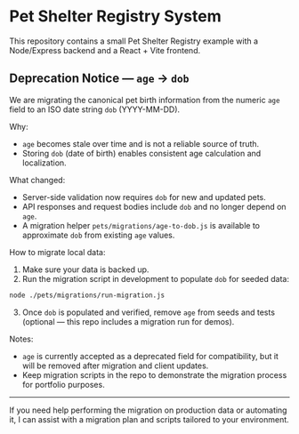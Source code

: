 # Pet Shelter Registry System

This repository contains a small Pet Shelter Registry example with a Node/Express backend and a React + Vite frontend.

## Deprecation Notice — `age` -> `dob`

We are migrating the canonical pet birth information from the numeric `age` field to an ISO date string `dob` (YYYY-MM-DD).

Why:
- `age` becomes stale over time and is not a reliable source of truth.
- Storing `dob` (date of birth) enables consistent age calculation and localization.

What changed:
- Server-side validation now requires `dob` for new and updated pets.
- API responses and request bodies include `dob` and no longer depend on `age`.
- A migration helper `pets/migrations/age-to-dob.js` is available to approximate `dob` from existing `age` values.

How to migrate local data:
1. Make sure your data is backed up.
2. Run the migration script in development to populate `dob` for seeded data:

```bash
node ./pets/migrations/run-migration.js
```

3. Once `dob` is populated and verified, remove `age` from seeds and tests (optional — this repo includes a migration run for demos).

Notes:
- `age` is currently accepted as a deprecated field for compatibility, but it will be removed after migration and client updates.
- Keep migration scripts in the repo to demonstrate the migration process for portfolio purposes.

---

If you need help performing the migration on production data or automating it, I can assist with a migration plan and scripts tailored to your environment.
